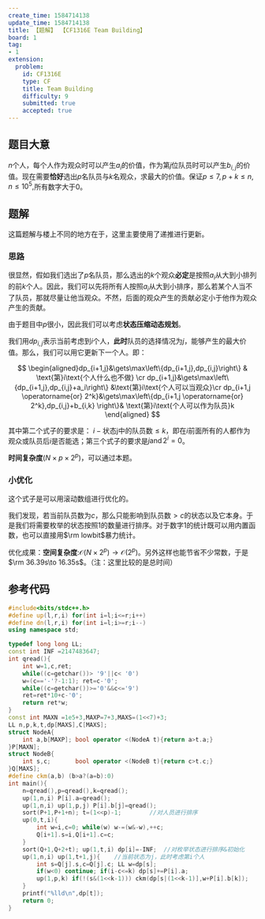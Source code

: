 ```yaml
---
create_time: 1584714138
update_time: 1584714138
title: 【题解】 【CF1316E Team Building】
board: 1
tag:
- 1
extension:
  problem:
    id: CF1316E
    type: CF
    title: Team Building
    difficulty: 9
    submitted: true
    accepted: true
---
```


## 题目大意

$n$个人，每个人作为观众时可以产生$a_i$的价值，作为第$j$位队员时可以产生$b_{i,j}$的价值。现在需要**恰好**选出$p$名队员与$k$名观众，求最大的价值。保证$p\le 7,p+k\le n,n\le 10^5,$所有数字大于$0$。

## 题解

这篇题解与楼上不同的地方在于，这里主要使用了递推进行更新。

### 思路

很显然，假如我们选出了$p$名队员，那么选出的$k$个观众**必定**是按照$a_i$从大到小排列的前$k$个人。因此，我们可以先将所有人按照$a_i$从大到小排序，那么若某个人当不了队员，那就尽量让他当观众。不然，后面的观众产生的贡献必定小于他作为观众产生的贡献。

由于题目中$p$很小，因此我们可以考虑**状态压缩动态规划**。

我们用$dp_{i,j}$表示当前考虑到$i$个人，**此时**队员的选择情况为$j$，能够产生的最大价值。那么，我们可以用它更新下一个人。即：

$$
\begin{aligned}dp_{i+1,j}&\gets\max\left\{dp_{i+1,j},dp_{i,j}\right\} & \text{第}i\text{个人什么也不做} \cr dp_{i+1,j}&\gets\max\left\{dp_{i+1,j},dp_{i,j}+a_i\right\} &\text{第}i\text{个人可以当观众}\cr dp_{i+1,j \operatorname{or} 2^k}&\gets\max\left\{dp_{i+1,j \operatorname{or} 2^k},dp_{i,j}+b_{i,k} \right\}& \text{第}i\text{个人可以作为队员}k \end{aligned}
$$

其中第二个式子的要求是： $i-\text{状态j中的队员数}\le k$，即在$i$前面所有的人都作为观众或队员后$i$是否能选；第三个式子的要求是$j \operatorname{and} 2^i=0$。

**时间复杂度**$\mathcal(N\times p \times 2^p)$，可以通过本题。

### 小优化

这个式子是可以用滚动数组进行优化的。

我们发现，若当前队员数为$c$，那么只能影响到队员数$>c$的状态以及它本身。于是我们将需要枚举的状态按照$1$的数量进行排序。对于数字$1$的统计既可以用内置函数，也可以直接用$\rm lowbit$暴力统计。

优化成果：**空间复杂度**:$\mathcal O(N\times 2^p)\to \mathcal O(2^p)$。另外这样也能节省不少常数，于是$\rm 36.39s\to 16.35s$。（注：这里比较的是总时间）

## 参考代码

```cpp
#include<bits/stdc++.h>
#define up(l,r,i) for(int i=l;i<=r;i++)
#define dn(l,r,i) for(int i=l;i>=r;i--)
using namespace std;

typedef long long LL;
const int INF =2147483647;
int qread(){
    int w=1,c,ret;
    while((c=getchar())> '9'||c< '0')
    w=(c=='-'?-1:1); ret=c-'0';
    while((c=getchar())>='0'&&c<='9')
    ret=ret*10+c-'0';
    return ret*w;
}
const int MAXN =1e5+3,MAXP=7+3,MAXS=(1<<7)+3;
LL n,p,k,t,dp[MAXS],C[MAXS];
struct NodeA{
    int a,b[MAXP]; bool operator <(NodeA t){return a>t.a;}
}P[MAXN];
struct NodeB{
    int s,c;       bool operator <(NodeB t){return c>t.c;}
}Q[MAXS];
#define ckm(a,b) (b>a?(a=b):0)
int main(){
    n=qread(),p=qread(),k=qread();
    up(1,n,i) P[i].a=qread();
    up(1,n,i) up(1,p,j) P[i].b[j]=qread();
    sort(P+1,P+1+n); t=(1<<p)-1;		//对人员进行排序
    up(0,t,i){
        int w=i,c=0; while(w) w-=(w&-w),++c;
        Q[i+1].s=i,Q[i+1].c=c;
    }
    sort(Q+1,Q+2+t); up(1,t,i) dp[i]=-INF;	//对枚举状态进行排序&初始化
    up(1,n,i) up(1,t+1,j){    //当前状态为j，此时考虑第i个人
        int s=Q[j].s,c=Q[j].c; LL w=dp[s];
        if(w<0) continue; if(i-c<=k) dp[s]+=P[i].a;
        up(1,p,k) if(!(s&(1<<k-1))) ckm(dp[s|(1<<k-1)],w+P[i].b[k]);
    }
    printf("%lld\n",dp[t]);
    return 0;
}
